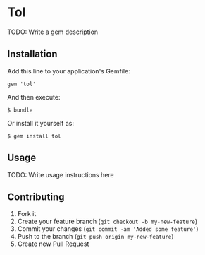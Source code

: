 # Tol

TODO: Write a gem description

## Installation

Add this line to your application's Gemfile:

    gem 'tol'

And then execute:

    $ bundle

Or install it yourself as:

    $ gem install tol

## Usage

TODO: Write usage instructions here

## Contributing

1. Fork it
2. Create your feature branch (`git checkout -b my-new-feature`)
3. Commit your changes (`git commit -am 'Added some feature'`)
4. Push to the branch (`git push origin my-new-feature`)
5. Create new Pull Request
